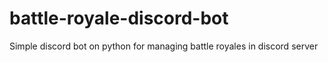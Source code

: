 # battle-royale-discord-bot
Simple discord bot on python for managing battle royales in discord server
